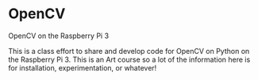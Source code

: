 # OpenCV
OpenCV on the Raspberry Pi 3

This is a class effort to share and develop code for OpenCV on Python on the Raspberry Pi 3. This is an Art course so a lot of the information here is for installation, experimentation, or whatever!

